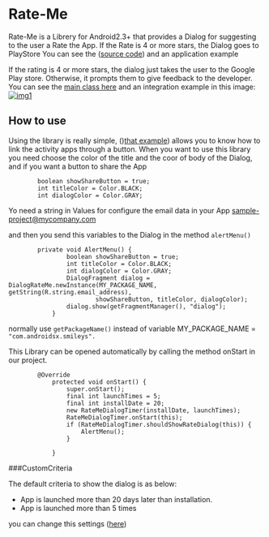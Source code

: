 Rate-Me
=======

Rate-Me is a Librery for Android2.3+ that provides a Dialog for suggesting to the user a Rate the App. If the Rate is 4 or more stars, the Dialog goes to PlayStore
You can see the ([source code](https://github.com/androidsx/rate-me/blob/master/LibraryRateMe/src/com/androidsx/rateme/DialogRateMe.java)) and an application example 

If the rating is 4 or more stars, the dialog just takes the user to the Google Play store. Otherwise, it prompts them to give feedback to the developer.
You can see the [main class here](https://github.com/androidsx/rate-me/blob/master/LibraryRateMe/src/com/androidsx/rateme/DialogRateMe.java) and an integration example in this image:
[![img1](https://raw.githubusercontent.com/androidsx/rate-me/master/images-readme/image.png)]()

## How to use

Using the library is really simple, ()[that example](https://github.com/androidsx/rate-me/blob/master/SampleProject/src/com/androidsx/rateme/demo1/SampleProject.java))  allows you to know how to link the activity apps through a button.
When you want to use this library you need choose the color of the title and the coor of body of the Dialog, and if you want a button to share the App

			boolean showShareButton = true;
			int titleColor = Color.BLACK;
			int dialogColor = Color.GRAY;
			
Yo need a string in Values for configure the email data in your App
			<string name="email_address" translatable="false">sample-project@mycompany.com</string>
			
and then you send this variables to the Dialog in the method `alertMenu()`

			private void AlertMenu() {
			        boolean showShareButton = true;
			        int titleColor = Color.BLACK;
			        int dialogColor = Color.GRAY;
			        DialogFragment dialog = DialogRateMe.newInstance(MY_PACKAGE_NAME, getString(R.string.email_address),
			                showShareButton, titleColor, dialogColor);
			        dialog.show(getFragmentManager(), "dialog");
			    }
normally use `getPackageName()` instead of variable MY_PACKAGE_NAME = `"com.androidsx.smileys".`

This Library can be opened automatically by calling the method onStart in our project.

			@Override
			    protected void onStart() {
			        super.onStart();
			        final int launchTimes = 5;
			        final int installDate = 20;
			        new RateMeDialogTimer(installDate, launchTimes);
			        RateMeDialogTimer.onStart(this);
			        if (RateMeDialogTimer.shouldShowRateDialog(this)) {
			            AlertMenu();
			        }

			    }	

###CustomCriteria

The default criteria to show the dialog is as below:

* App is launched more than 20 days later than installation.
* App is launched more than 5 times

you can change this settings ([here](https://github.com/androidsx/rate-me/blob/master/SampleProject/src/com/androidsx/rateme/demo1/SampleProject.java))
